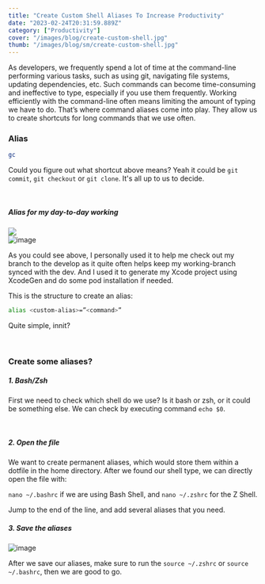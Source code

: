 ```yaml
---
title: "Create Custom Shell Aliases To Increase Productivity"
date: "2023-02-24T20:31:59.889Z"
category: ["Productivity"]
cover: "/images/blog/create-custom-shell.jpg"
thumb: "/images/blog/sm/create-custom-shell.jpg"
---
```


As developers, we frequently spend a lot of time at the command-line performing various tasks, such as using git, navigating file systems, updating dependencies, etc. Such commands can become time-consuming and ineffective to type, especially if you use them frequently. Working efficiently with the command-line often means limiting the amount of typing we have to do. That’s where command aliases come into play. They allow us to create shortcuts for long commands that we use often.

### Alias

```zsh
gc
```

Could you figure out what shortcut above means? Yeah it could be `git commit`, `git checkout` or `git clone`. It's all up to us to decide.

<br>

##### Alias for my day-to-day working

![](/images/blog/create-custom-shell-ss.png)
<br>
<img src="/images/blog/create-custom-shell-ss2.jpg" alt="image" width="auto" height="auto">

As you could see above, I personally used it to help me check out my branch to the develop as it quite often helps keep my working-branch synced with the dev. And I used it to generate my Xcode project using XcodeGen and do some pod installation if needed.

This is the structure to create an alias:

```zsh
alias <custom-alias>=”<command>”
```

Quite simple, innit?

<br>

### Create some aliases?

##### 1. Bash/Zsh

First we need to check which shell do we use? Is it bash or zsh, or it could be something else. We can check by executing command `echo $0`.

<br>

##### 2. Open the file

We want to create permanent aliases, which would store them within a dotfile in the home directory. After we found our shell type, we can directly open the file with:

`nano ~/.bashrc` if we are using Bash Shell, and `nano ~/.zshrc` for the Z Shell.

Jump to the end of the line, and add several aliases that you need.

##### 3. Save the aliases

<img src="/images/blog/create-custom-shell-ss3.png" alt="image" width="auto" height="auto">

After we save our aliases, make sure to run the `source ~/.zshrc` or `source ~/.bashrc`, then we are good to go.
